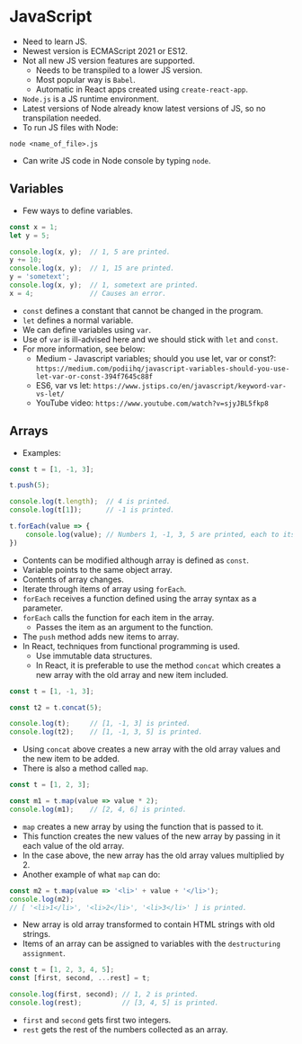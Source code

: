 # JavaScript

- Need to learn JS.
- Newest version is ECMAScript 2021 or ES12.
- Not all new JS version features are supported.
    - Needs to be transpiled to a lower JS version.
    - Most popular way is `Babel`.
    - Automatic in React apps created using `create-react-app`.
- `Node.js` is a JS runtime environment.
- Latest versions of Node already know latest versions of JS, so no transpilation needed.
- To run JS files with Node:
```
node <name_of_file>.js
```
- Can write JS code in Node console by typing `node`.

## Variables
- Few ways to define variables.
```javascript
const x = 1;
let y = 5;

console.log(x, y);  // 1, 5 are printed.
y += 10;
console.log(x, y);  // 1, 15 are printed.
y = 'sometext';
console.log(x, y);  // 1, sometext are printed.
x = 4;              // Causes an error.
```
- `const` defines a constant that cannot be changed in the program.
- `let` defines a normal variable.
- We can define variables using `var`.
- Use of `var` is ill-advised here and we should stick with `let` and `const`.
- For more information, see below:
    - Medium - Javascript variables; should you use let, var or const?: `https://medium.com/podiihq/javascript-variables-should-you-use-let-var-or-const-394f7645c88f`
    - ES6, var vs let: `https://www.jstips.co/en/javascript/keyword-var-vs-let/`
    - YouTube video: `https://www.youtube.com/watch?v=sjyJBL5fkp8`

## Arrays
- Examples:
```javascript
const t = [1, -1, 3];

t.push(5);

console.log(t.length);  // 4 is printed.
console.log(t[1]);      // -1 is printed.

t.forEach(value => {
    console.log(value); // Numbers 1, -1, 3, 5 are printed, each to its own line.
})
```
- Contents can be modified although array is defined as `const`.
- Variable points to the same object array.
- Contents of array changes.
- Iterate through items of array using `forEach`.
- `forEach` receives a function defined using the array syntax as a parameter.
- `forEach` calls the function for each item in the array.
    - Passes the item as an argument to the function.
- The `push` method adds new items to array.
- In React, techniques from functional programming is used.
    - Use immutable data structures.
    - In React, it is preferable to use the method `concat` which creates a new array with the old array and new item included.
```javascript
const t = [1, -1, 3];

const t2 = t.concat(5);

console.log(t);     // [1, -1, 3] is printed.
console.log(t2);    // [1, -1, 3, 5] is printed.
```
- Using `concat` above creates a new array with the old array values and the new item to be added.
- There is also a method called `map`.
```javascript
const t = [1, 2, 3];

const m1 = t.map(value => value * 2);
console.log(m1);    // [2, 4, 6] is printed.
```
- `map` creates a new array by using the function that is passed to it.
- This function creates the new values of the new array by passing in it each value of the old array.
- In the case above, the new array has the old array values multiplied by 2.
- Another example of what `map` can do:
```javascript
const m2 = t.map(value => '<li>' + value + '</li>');
console.log(m2);
// [ '<li>1</li>', '<li>2</li>', '<li>3</li>' ] is printed.
```
- New array is old array transformed to contain HTML strings with old strings.
- Items of an array can be assigned to variables with the `destructuring assignment`.
```javascript
const t = [1, 2, 3, 4, 5];
const [first, second, ...rest] = t;

console.log(first, second); // 1, 2 is printed.
console.log(rest);          // [3, 4, 5] is printed.
```
- `first` and `second` gets first two integers.
- `rest` gets the rest of the numbers collected as an array.